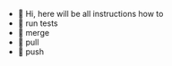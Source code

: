 - 👋 Hi, here will be all instructions how to
- 👀 run tests
- 🌱 merge
- 🌱 pull
- 🌱 push


<!---
ecoplatform/ecoplatform is a ✨ special ✨ repository because its `README.md` (this file) appears on your GitHub profile.
You can click the Preview link to take a look at your changes.
--->
